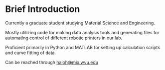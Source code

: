# Brief Introduction

Currently a graduate student studying Material Science and Engineering.

Mostly utilizing code for making data analysis tools and generating files for automating control of different robotic printers in our lab.

Proficient primarily in Python and MATLAB for setting up calculation scripts and curve fitting of data.

Can be reached through haloh@mix.wvu.edu

<!--
**hhlohwv/hhlohwv** is a ✨ _special_ ✨ repository because its `README.md` (this file) appears on your GitHub profile.

Here are some ideas to get you started:

- 🔭 I’m currently working on ...
- 🌱 I’m currently learning ...
- 👯 I’m looking to collaborate on ...
- 🤔 I’m looking for help with ...
- 💬 Ask me about ...
- 📫 How to reach me: ...
- 😄 Pronouns: ...
- ⚡ Fun fact: ...
-->
